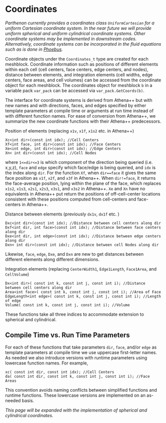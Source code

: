 # Coordinates

*Parthenon currently provides a coordinates class `UniformCartesian` for a
uniform Cartesian coordinate system. In the near future we will provide uniform
spherical and uniform cylindrical coordinate systems. Other coordinate systems
may be implemented in downstream codes. Alternatively, coordinate systems can
be incorporated in the fluid equations such as is done in
[Phoebus](https://github.com/lanl/phoebus).*

Coordinate objects under the `Coordinates_t` type are created for each
meshblock. Coordinate information such as positions of different elements
within each cell (cell centers, face centers, edge centers, and nodes),
distance between elements, and integration elements (cell widths, edge centers,
face areas, and cell volumes) can be accessed from the coordinate object for
each meshblock. The coordinates object for meshblock `b` in a variable pack
`var_pack` can be accessed via `var_pack.GetCoords(b)`.

The interface for coordinate systems is derived from Athena++ but with new
names and with directions, faces, and edges specified by either template
parameters at compile time or arguments at run time instead of with different
function names. For ease of conversion from Athena++, we summarize the new
coordinate functions with their Athena++ predecessors.

Position of elements (replacing `x1v`, `x1f`, `x1s2` etc. in Athena++)
```
Xc<int dir>(const int idx); //Cell Centers
Xf<int face, int dir>(const int idx); //Face Centers
Xe<int edge, int dir>(const int idx); //Edge Centers
Xn< int dir>(const int idx); //Cell Nodes
```
where `1<=dir<=3` is which component of the direction being queried (i.e.
x,y,z), `face` and `edge` specify which face/edge is being queried, and `idx`
is the index along `dir`.  For the function `Xf`, when `dir==face` it gives the
same face position as `x1f`, `x2f`, and `x3f` in Athena++. When `dir!=face`, it
returns the face-average position, lying within the plane of the face, which
replaces `x1s2`, `x1s3`, `x2s1`, `x2s3`, `x3s1`, and `x3s2` in Athena++. `Xe`
and `Xn` have no equivalents in Athena++ put return the positions of
off-cell-center locations consistent with these positions computed from
cell-centers and face-centers in Athena++.

Distance between elements (previously `dx1v`, `dx1f` etc. )
```
Dxc<int dir>(const int idx); //Distance between cell centers along dir
Dxf<int dir, int face>(const int idx); //Distance between face centers along dir
Dxe<int dir, int edge>(const int idx); //Distance between edge centers along dir
Dxn< int dir>(const int idx); //Distance between cell Nodes along dir
```
Likewise, `face`, `edge`, `Dxe`, and `Dxn` are new to get distances between
different elements along different dimensions.

Integration elements (replacing `CenterWidth1`, `Edge1Length`, `Face1Area`, and `CellVolume`)
```
Dx<int dir>( const int k, const int j, const int i); //Distance between cell centers along dir
Area<int face>( const int k, const int j, const int i); //Area of Face
EdgeLength<int edge>( const int k, const int j, const int i); //Length of edge
Volume( const int k, const int j, const int i); //Volume
```
These functions take all three indices to accommodate extension to spherical
and cylindrical.

## Compile Time vs. Run Time Parameters

For each of these functions that take parameters `dir`, `face`, and/or `edge`
as template parameters at compile time we use uppercase first-letter names. As
needed we also introduce versions with runtime parameters using lowercase function names. For example,
```
xc( const int dir, const int idx); //Cell Centers
da( const int dir, const int k, const int j, const int i); //Face Areas
```
This convention avoids naming conflicts between simplified functions and
runtime functions. These lowercase versions are implemented on an as-needed
basis.

*This page will be expanded with the implementation of spherical and cylindrical coordinates.*
